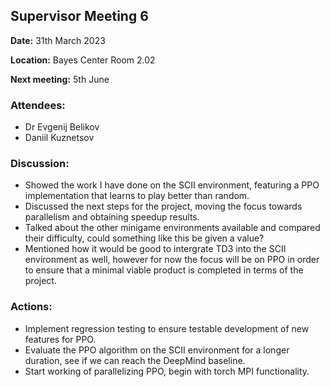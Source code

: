 ## Supervisor Meeting 6
**Date:** 31th March 2023

**Location:** Bayes Center Room 2.02

**Next meeting:** 5th June

### Attendees:
* Dr Evgenij Belikov
* Daniil Kuznetsov

### Discussion:
* Showed the work I have done on the SCII environment, featuring a PPO implementation that learns to play better than random.
* Discussed the next steps for the project, moving the focus towards parallelism and obtaining speedup results.
* Talked about the other minigame environments available and compared their difficulty, could something like this be given a value?
* Mentioned how it would be good to intergrate TD3 into the SCII environment as well, however for now the focus will be on PPO in order to ensure that a minimal viable product is completed in terms of the project.

### Actions:
* Implement regression testing to ensure testable development of new features for PPO.
* Evaluate the PPO algorithm on the SCII environment for a longer duration, see if we can reach the DeepMind baseline.
* Start working of parallelizing PPO, begin with torch MPI functionality.

